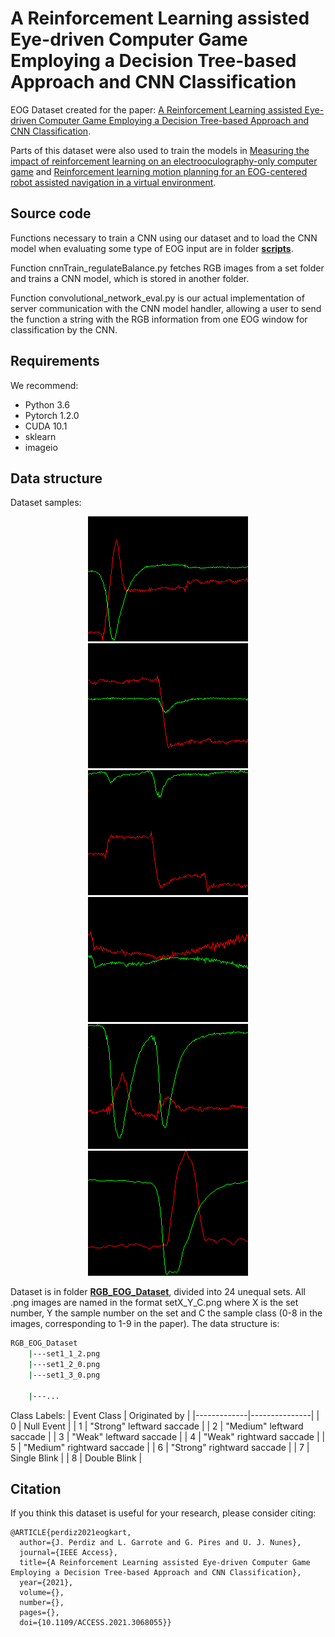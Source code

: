 # A Reinforcement Learning assisted Eye-driven Computer Game Employing a Decision Tree-based Approach and CNN Classification
EOG Dataset created for the paper: [A Reinforcement Learning assisted Eye-driven Computer Game Employing a Decision Tree-based Approach and CNN Classification](https://ieeexplore.ieee.org/stamp/stamp.jsp?arnumber=9382978).


Parts of this dataset were also used to train the models in [Measuring the impact of reinforcement learning on an electrooculography-only computer game](https://ieeexplore.ieee.org/abstract/document/8401359/) and [Reinforcement learning motion planning for an EOG-centered robot assisted navigation in a virtual environment](https://ieeexplore.ieee.org/abstract/document/8956348/).





## Source code

Functions necessary to train a CNN using our dataset and to load the CNN model when evaluating some type of EOG input are in folder [**scripts**](/scripts).

Function cnnTrain_regulateBalance.py fetches RGB images from a set folder and trains a CNN model, which is stored in another folder.

Function convolutional_network_eval.py is our actual implementation of server communication with the CNN model handler,
allowing a user to send the function a string with the RGB information from one EOG window for classification by the CNN.



## Requirements
We recommend:
- Python 3.6
- Pytorch 1.2.0
- CUDA 10.1
- sklearn
- imageio

## Data structure
Dataset samples:
<p align="center">
  <img src="./RGB_EOG_Dataset/set1_17_0_sample.png" alt="set1_17_0_sample.png"/>
  <img src="./RGB_EOG_Dataset/set1_7_2_sample.png" alt="set1_7_2_sample.png"/>
  <img src="./RGB_EOG_Dataset/set1_1_2_sample.png" alt="set1_1_2_sample.png"/>
  <img src="./RGB_EOG_Dataset/set2_640_0_sample.png" alt="set2_640_0_sample.png"/>
  <img src="./RGB_EOG_Dataset/set1_210_8_sample.png" alt="set1_210_8_sample.png"/>
  <img src="./RGB_EOG_Dataset/set6_35_7_sample.png" alt="set6_35_7_sample.png"/>
</p>


Dataset is in folder [**RGB_EOG_Dataset**](/RGB_EOG_Dataset/RGB_EOG_dataset.rar), divided into 24 unequal sets. All .png images are named in the format
setX_Y_C.png
where X is the set number, Y the sample number on the set and C the sample class (0-8 in the images, corresponding to 1-9 in the paper).
The data structure is:

```bash
RGB_EOG_Dataset
    |---set1_1_2.png
    |---set1_2_0.png
    |---set1_3_0.png
    
    |---...
```
Class Labels:
| Event Class | Originated by |
|-------------|---------------|
| 0           |   Null Event             |
| 1           |    "Strong" leftward saccade             |
| 2           |    "Medium" leftward saccade            |
| 3           |    "Weak" leftward saccade            |
| 4           |     "Weak" rightward saccade          |
| 5           |     "Medium" rightward saccade          |
| 6           |     "Strong" rightward saccade          |
| 7           |       Single Blink          |
| 8           |      Double Blink         |

## Citation

If you think this dataset is useful for your research, please consider citing:

```
@ARTICLE{perdiz2021eogkart,
  author={J. Perdiz and L. Garrote and G. Pires and U. J. Nunes},
  journal={IEEE Access}, 
  title={A Reinforcement Learning assisted Eye-driven Computer Game Employing a Decision Tree-based Approach and CNN Classification}, 
  year={2021},
  volume={},
  number={},
  pages={},
  doi={10.1109/ACCESS.2021.3068055}}
```
